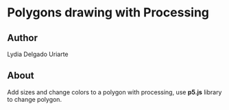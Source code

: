 # Polygons drawing with Processing

## Author
Lydia Delgado Uriarte

## About
Add sizes and change colors to a polygon with processing, use **p5.js** library to change polygon.
